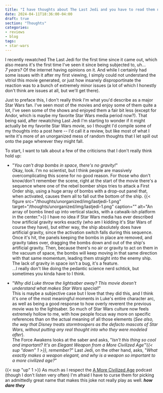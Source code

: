 ```yaml
---
title: "I have thoughts about The Last Jedi and you have to read them now."
date: 2024-04-11T18:36:00-04:00
draft: true
section: "Thoughts"
categories:
- reviews
- blog
tags:
- star-wars
---
```


I recently rewatched The Last Jedi for the first time since it came out, which also means it's the first time I've seen it since being subjected to, uh...  
*7 years?* Of the internet having opinions on it. And while I certainly had some issues with it after my first viewing, I simply could not understand the vitriol this movie generated, or just how insanely disproportinate the reaction was to a bunch of extremely minor issues (a lot of which I honestly don't think are issues at all, but we'll get there).

Just to preface this, I don't really think I'm what you'd describe as a major Star Wars fan. I've seen most of the movies and enjoy some of them quite a lot, I've seen some of the shows and enjoyed them a fair bit less (except for Andor, which is maybe my favorite Star Wars media period now?). That being said, after rewatching Last Jedi I'm starting to wonder if it might actually be my favorite Star Wars movie, so I thought I'd compile some of my thoughts into a post here -- I'd call it a review, but like most of what I write it's more of an unorganized mess of random thoughts that I let spill out onto the page wherever they might fall.

To start, I want to talk about a few of the criticisms that I don't really think hold up:

- "*You can't drop bombs in space, there's no gravity!*"  
Okay, look. I'm no scientist, but I think people are massively overcomplicating this scene for no good reason. For those who don't know/don't remember the scene, right at the start of the movie there's a sequence where one of the rebel bomber ships tries to attack a First Order ship, using a huge array of bombs with a drop-out panel that, when activated, causes them all to fall out the bottom of the ship.
{{< figure
    src="/thoughts/unorganized/img/lastjedi-1.png"
    target="/thoughts/unorganized/img/lastjedi-1.png"
    caption=""
    alt="An array of bombs lined up into vertical stacks, with a catwalk-ish platform in the center.">}}
I have no idea if Star Wars media has ever described how artificial gravity works exactly (who am I kidding it's Star Wars of course they have), but either way, the ship absolutely does have artificial gravity, since the activation switch falls during this sequence. Once it's hit, the panels keeping the bombs in place are removed, and gravity takes over, dragging the bombs down and out of the ship's artificial gravity. Then, because there's no air or gravity to act on them in the vacuum of space, the bombs will keep moving in that same direction with that same momentum, leading them straight into the enemy ship.  The lack of gravity in space isn't a bug, it's a feature.  
...I really don't like doing the pedantic science nerd schtick, but sometimes you kinda have to I think.

- "*Why did Luke throw the lightsaber away? This movie doesn't understand what makes Star Wars special!*"  
This is maybe a subjective case but I love that they did this, and I think it's one of the most meaningful moments in Luke's entire character arc, as well as being a good response to how overly reverent the previous movie was to the lightsaber. So much of Star Wars culture now feels extremely hollow to me, with how people focus way more on specific references than on the actual meaning of all those elements (*See also, the way that Disney treats stormtroopers as the defacto mascots of Star Wars, without putting any real thought into who they were modeled after*).  
The Force Awakens looks at the saber and asks, "*Isn't this thing so cool and important? It's an Elegant Weapon from a More Civilized Age™{{< sup "down" 1 >}}, remember?*" Last Jedi, on the other hand, asks, "*What exactly makes a weapon elegant, and why is a weapon so important to a more civilized age?*"

{{< sup "up" 1 >}} As much as I respect the [A More Civilized Age](https://amorecivilizedage.net/) podcast (though I don't listen very often) I'm afraid I have to curse them for picking an admittedly great name that makes this joke not really play as well. ***how dare they***